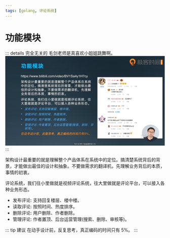 ```yaml
---
tags: [golang, 评论系统]
---
```


# 功能模块

::: details 完全无关的
毛剑老师是真喜欢小姐姐跳舞啊。
![Alt text](images/1-%E5%8A%9F%E8%83%BD%E6%A8%A1%E5%9D%97/image.png)
:::

架构设计最重要的就是理解整个产品体系在系统中的定位。搞清楚系统背后的背景，才能做出最佳的设计和抽象。不要做需求的翻译机，先理解业务背后的本质，事情的初衷。

评论系统，我们往小里做就是视频评论系统，往大里做就是评论平台，可以接入各种业务形态。

- 发布评论: 支持回复楼层、楼中楼。
- 读取评论: 按照时间、热度排序。
- 删除评论: 用户删除、作者删除。
- 管理评论: 作者置顶、后台运营管理(搜索、删除、审核等)。

::: tip 建议
在动手设计前，反复思考，真正编码的时间只有 5%。
:::
